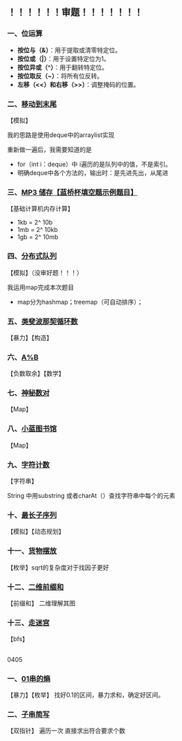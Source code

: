 

## ！！！！！！审题！！！！！！！

### 一、位运算

- **按位与（&）**：用于提取或清零特定位。
- **按位或（|）**：用于设置特定位为1。
- **按位异或（^）**：用于翻转特定位。
- **按位取反（~）**：将所有位反转。
- **左移（<<）和右移（>>）**：调整掩码的位置。



### 二、[移动到末尾](https://www.lanqiao.cn/problems/316/learning/)

【模拟】

我的思路是使用deque中的arraylist实现

重新做一遍后，我需要知道的是

- for（int i：deque）中 i遍历的是队列中的值，不是索引。
- 明确deque中各个方法的，输出时：是先进先出，从尾进



### 三、[MP3 储存【蓝桥杯填空题示例题目】](https://www.lanqiao.cn/problems/575/learning/)

【基础计算机内存计算】

- 1kb = 2^ 10b
- 1mb = 2^ 10kb
- 1gb = 2^ 10mb



### 四、[分布式队列](https://www.lanqiao.cn/problems/19723/learning/)

【模拟】（没审好题！！！）

我运用map完成本次题目 

- map分为hashmap；treemap（可自动排序）；



### 五、[类斐波那契循环数](https://www.lanqiao.cn/problems/19699/learning/)

【暴力】【构造】



### 六、[A%B](https://www.lanqiao.cn/problems/19676/learning/)

【负数取余】【数学】



### 七、[神秘数对](https://www.lanqiao.cn/problems/3614/learning/)

【Map】



### 八、[小蓝图书馆](https://www.lanqiao.cn/problems/11097/learning/)

【Map】

### 九、[字符计数](https://www.lanqiao.cn/problems/11097/learning/)

【字符串】

String 中用substring 或者charAt（）查找字符串中每个的元素

### 十、[最长子序列](https://www.lanqiao.cn/problems/244/learning/)

【模拟】【动态规划】

### 十一、[货物摆放](https://www.lanqiao.cn/problems/1463/learning/)

【枚举】sqrt的复杂度对于找因子更好

### 十二、[二维前缀和](https://www.lanqiao.cn/problems/18439/learning/)

【前缀和】 二维理解其图

### 十三、[走迷宫](https://www.lanqiao.cn/problems/1216/learning/)

【bfs】

## 

0405



### 一、[01串的熵](https://www.lanqiao.cn/problems/3498/learning/)

【暴力】【枚举】 找好0.1的区间，暴力求和，确定好区间。 

### 二、[子串简写](https://www.lanqiao.cn/problems/3514/learning/)

【双指针】 遍历一次 直接求出符合要求个数

